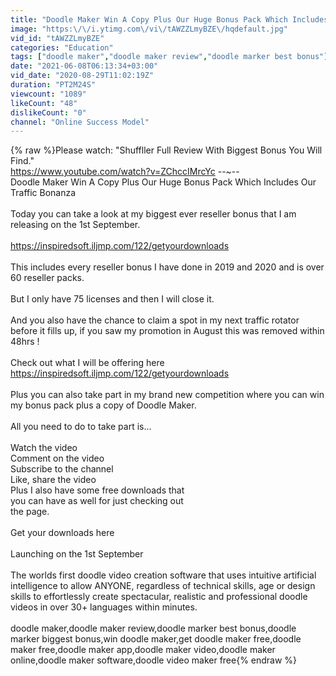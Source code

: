 ```yaml
---
title: "Doodle Maker Win A Copy Plus Our Huge Bonus Pack Which Includes Our Traffic Bonanza."
image: "https:\/\/i.ytimg.com\/vi\/tAWZZLmyBZE\/hqdefault.jpg"
vid_id: "tAWZZLmyBZE"
categories: "Education"
tags: ["doodle maker","doodle maker review","doodle marker best bonus"]
date: "2021-06-08T06:13:34+03:00"
vid_date: "2020-08-29T11:02:19Z"
duration: "PT2M24S"
viewcount: "1089"
likeCount: "48"
dislikeCount: "0"
channel: "Online Success Model"
---
```

{% raw %}Please watch: &quot;Shuffller Full Review With Biggest Bonus You Will Find.&quot; <br /><a rel="nofollow" target="blank" href="https://www.youtube.com/watch?v=ZChccIMrcYc">https://www.youtube.com/watch?v=ZChccIMrcYc</a> --~--<br />Doodle Maker Win A Copy Plus Our Huge Bonus Pack Which Includes Our Traffic Bonanza<br /><br />Today you can take a look at my biggest ever reseller bonus that I am releasing on the 1st September.<br /><br /><a rel="nofollow" target="blank" href="https://inspiredsoft.iljmp.com/122/getyourdownloads">https://inspiredsoft.iljmp.com/122/getyourdownloads</a><br /><br />This includes every reseller bonus I have done in 2019 and 2020 and is over 60 reseller packs.<br /> <br />But I only have 75 licenses and then I will close it.<br /> <br />And you also have the chance to claim a spot in my next traffic rotator before it fills up, if you saw my promotion in August this was removed within 48hrs !<br /> <br />Check out what I will be offering here <a rel="nofollow" target="blank" href="https://inspiredsoft.iljmp.com/122/getyourdownloads">https://inspiredsoft.iljmp.com/122/getyourdownloads</a><br /> <br />Plus you can also take part in my brand new competition where you can win my bonus pack plus a copy of Doodle Maker.<br /> <br />All you need to do to take part is...<br /> <br />Watch the video<br />Comment on the video<br />Subscribe to the channel<br />Like, share the video<br />Plus I also have some free downloads that<br />you can have as well for just checking out<br />the page.<br /> <br />Get your downloads here<br /> <br />Launching on the 1st September<br /> <br />The worlds first doodle video creation software that uses intuitive artificial intelligence to allow ANYONE, regardless of technical skills, age or design skills to effortlessly create spectacular, realistic and professional doodle videos in over 30+ languages within minutes.<br /><br />doodle maker,doodle maker review,doodle marker best bonus,doodle marker biggest bonus,win doodle maker,get doodle maker free,doodle maker free,doodle maker app,doodle maker video,doodle maker online,doodle maker software,doodle video maker free{% endraw %}
